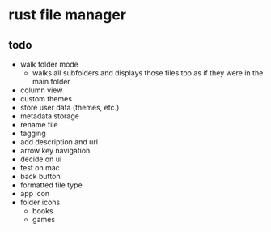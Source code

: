 # rust file manager

## todo
- walk folder mode
  - walks all subfolders and displays those files too as if they were in the main folder
- column view
- custom themes
- store user data (themes, etc.)
- metadata storage
- rename file
- tagging
- add description and url
- arrow key navigation
- decide on ui
- test on mac
- back button
- formatted file type
- app icon
- folder icons
  - books
  - games
